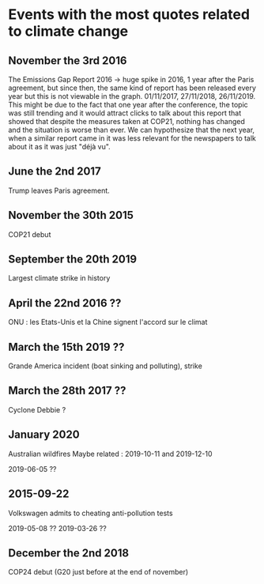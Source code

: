 # Events with the most quotes related to climate change

## November the 3rd 2016
The Emissions Gap Report 2016 -> huge spike in 2016, 1 year after the Paris agreement, but since then, the same kind of report has been released every year but this is not viewable in the graph. 01/11/2017, 27/11/2018, 26/11/2019. This might be due to the fact that one year after the conference, the topic was still trending and it would attract clicks to talk about this report that showed that despite the measures taken at COP21, nothing has changed and the situation is worse than ever. We can hypothesize that the next year, when a similar report came in it was less relevant for the newspapers to talk about it as it was just "déjà vu".

## June the 2nd 2017
Trump leaves Paris agreement.

## November the 30th 2015
COP21 debut

## September the 20th 2019
Largest climate strike in history

## April the 22nd 2016 ??
ONU : les Etats-Unis et la Chine signent l'accord sur le climat

## March the 15th 2019 ??
Grande America incident (boat sinking and polluting), strike

## March the 28th 2017 ??
Cyclone Debbie ?

## January 2020
Australian wildfires
Maybe related : 2019-10-11 and 2019-12-10

2019-06-05 ??

## 2015-09-22 
Volkswagen admits to cheating anti-pollution tests

2019-05-08 ??
2019-03-26 ??

## December the 2nd 2018
COP24 debut (G20 just before at the end of november)
